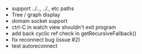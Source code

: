 - support ../.., ../., etc paths
- Tree / graph display
- domain socket support
- ctrl-C in watch view shouldn't exit program
- add back cyclic ref check in getRecursiveFallback()
- fix reconnect bug (issue #2)
- test autoreconnect
